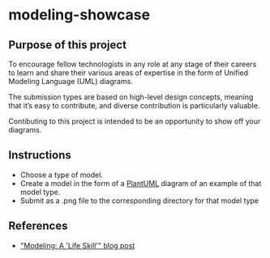 # modeling-showcase


## Purpose of this project

To encourage fellow technologists in any role at any stage of their careers to learn and share their various areas of expertise in the form of Unified Modeling Language (UML) diagrams.

The submission types are based on high-level design concepts, meaning that it’s easy to contribute, and diverse contribution is particularly valuable. 

Contibuting to this project is intended to be an opportunity to show off your diagrams.


## Instructions
* Choose a type of model.
* Create a model in the form of a [PlantUML](https://plantuml.com) diagram of an example of that model type.
* Submit as a .png file to the corresponding directory for that model type


## References
* ["Modeling:  A 'Life Skill'" blog post](https://zoebraiterman.com/2021/03/01/modeling-a-life-skill/)


